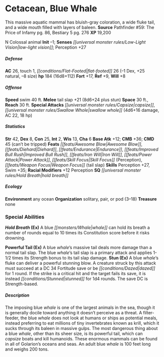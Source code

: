 ﻿---
cssclass: [monsters]
title1: Cetacean, Blue Whale
desc_short: This massive aquatic mammal has bluish-gray coloration, a wide fluke tail,
  and a wide mouth filled with layers of baleen.
title2: Blue Whale
CR: 12
sources:
- name: 'Pathfinder #59: The Price of Infamy'
  page: 86
  link: http://paizo.com/pathfinder/adventurePath/skullAndShackles/v5748btpy8moh
- name: Bestiary 5
  page: 276
  link: http://paizo.com/products/btpy9g9x?Pathfinder-Roleplaying-Game-Bestiary-5
XP: 19200
alignment: N
size: Colossal
type: animal
initiative:
  bonus: -1
senses:
  low-light vision: true
AC:
  AC: 26
  touch: 1
  flat_footed: 26
  components:
    dex: -1
    natural: 25
    size: -8
HP:
  HP: 184
  long: 16d8+112
saves:
  fort: 17
  ref: 9
  will: 8
speeds:
  swim: 40
attacks:
  melee:
  - - text: tail slap +21 (8d6+24 plus stun)
      entries:
      - - damage: 8d6+24
        - effect: stun
      attack: tail slap
      bonus:
      - 21
  special:
  - capsize
  - swallow whole (4d6+16 damage, AC 22, 18 hp)
space: 30
reach: 30
ability_scores:
  STR: 42
  DEX: 8
  CON: 25
  INT: 2
  WIS: 13
  CHA: 6
BAB: 12
CMB: 36
CMD: 45
CMD_other: can't be tripped
feats:
- name: Awesome Blow
- name: Diehard
- name: Endurance
- name: Improved Bull Rush
- name: Iron Will
- name: Power Attack
- name: Skill Focus (Perception)
- name: Weapon Focus (tail slap)
skills:
  Perception: 27
  Swim: 35
  _racial_mods:
    Perception:
      _: 12
special_qualities:
- hold breath
ecology:
  environment: any ocean
  organization: solitary, pair, or pod (3-18)
  treasure_type: none
special_abilities:
  Hold Breath (Ex): A blue whale can hold its breath a number of rounds equal to 10
    times its Constitution score before it risks drowning.
  Powerful Tail (Ex): A blue whale's massive tail deals more damage than a normal
    tail slap. The blue whale's tail slap is a primary attack and applies 1-1/2 times
    its Strength bonus to its tail slap damage.
  Stun (Ex): A blue whale's fluke can deliver a powerful stunning blow. A creature
    struck by this attack must succeed at a DC 34 Fortitude save or be dazed for 1
    round. If the strike is a critical hit and the target fails its save, it is instead
    stunned for 1d4 rounds. The save DC is Strength-based.
desc_long: The imposing blue whale is one of the largest animals in the sea, though
  it is generally docile toward anything it doesn't perceive as a threat. A filter-feeder,
  the blue whale does not look at humans or ships as potential meals, instead preferring
  to eat millions of tiny invertebrates known as krill, which it sucks through its
  baleen in massive gulps. The most dangerous thing about a blue whale, other than
  its sheer size, is its powerful tail, which can capsize boats and kill humanoids.
  These enormous mammals can be found in all of Golarion's oceans and seas. An adult
  blue whale is 100 feet long and weighs 200 tons.

---

# Cetacean, Blue Whale
This massive aquatic mammal has bluish-gray coloration, a wide fluke tail, and a wide mouth filled with layers of baleen.
**Source** Pathfinder #59: The Price of Infamy pg. 86, Bestiary 5 pg. 276
**XP** 19,200

N Colossal animal
**Init** –1; **Senses** _[[universal monster rules/Low-Light Vision|low-light vision]]_; Perception +27

##### Defense

**AC** 26, touch 1, _[[conditions/Flat-Footed|flat-footed]]_ 26 (–1 Dex, +25 natural, –8 size)
**hp** 184 (16d8+112)
**Fort** +17, **Ref** +9, **Will** +8

##### Offense
**Speed** swim 40 ft.
**Melee** tail slap +21 (8d6+24 plus stun)
**Space** 30 ft., **Reach** 30 ft.
**Special Attacks** _[[universal monster rules/Capsize|capsize]]_, _[[universal monster rules/Swallow Whole|swallow whole]]_ (4d6+16 damage, AC 22, 18 hp)

##### Statistics
**Str** 42, **Dex** 8, **Con** 25, **Int** 2, **Wis** 13, **Cha** 6
**Base Atk** +12; **CMB** +36; **CMD** 45 (can’t be tripped)
**Feats** _[[feats/Awesome Blow|Awesome Blow]]_, _[[feats/Diehard|Diehard]]_, _[[feats/Endurance|Endurance]]_, _[[feats/Improved Bull Rush|Improved Bull Rush]]_, _[[feats/Iron Will|Iron Will]]_, _[[feats/Power Attack|Power Attack]]_, _[[feats/Skill Focus|Skill Focus]]_ (Perception), _[[feats/Weapon Focus|Weapon Focus]]_ (tail slap)
**Skills** Perception +27, Swim +35; **Racial Modifiers** +12 Perception
**SQ** _[[universal monster rules/Hold Breath|hold breath]]_

##### Ecology

**Environment** any ocean
**Organization** solitary, pair, or pod (3–18)
**Treasure** none

### Special Abilities

**_Hold Breath_ (Ex)** A blue _[[monsters/Whale|whale]]_ can hold its breath a number of rounds equal to 10 times its Constitution score before it risks drowning.

**Powerful Tail (Ex)** A blue _whale_’s massive tail deals more damage than a normal tail slap. The blue _whale_’s tail slap is a primary attack and applies 1-1/2 times its Strength bonus to its tail slap damage.
**Stun (Ex)** A blue _whale_’s fluke can deliver a powerful stunning blow. A creature struck by this attack must succeed at a DC 34 Fortitude save or be _[[conditions/Dazed|dazed]]_ for 1 round. If the strike is a critical hit and the target fails its save, it is instead _[[conditions/Stunned|stunned]]_ for 1d4 rounds. The save DC is Strength-based.

##### Description

The imposing blue _whale_ is one of the largest animals in the sea, though it is generally docile toward anything it doesn’t perceive as a threat. A filter-feeder, the blue _whale_ does not look at humans or ships as potential meals, instead preferring to eat millions of tiny invertebrates known as krill, which it sucks through its baleen in massive gulps. The most dangerous thing about a blue _whale_, other than its sheer size, is its powerful tail, which can _capsize_ boats and kill humanoids. These enormous mammals can be found in all of Golarion’s oceans and seas. An adult blue _whale_ is 100 feet long and weighs 200 tons.